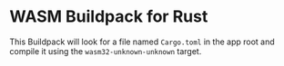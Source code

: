 # WASM Buildpack for Rust

This Buildpack will look for a file named `Cargo.toml` in the app root and compile it using the `wasm32-unknown-unknown` target.
